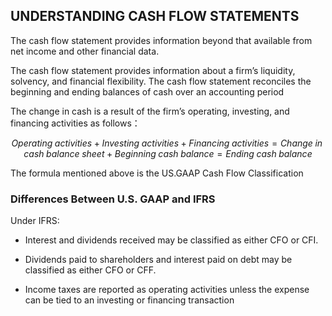 ## UNDERSTANDING CASH FLOW STATEMENTS

The cash flow statement provides information beyond that available from net income and other financial data. 

The cash flow statement provides information about a firm’s liquidity, solvency, and financial flexibility. The cash flow statement reconciles the beginning and ending balances of cash over an accounting period 

The change in cash is a result of the firm’s operating, investing, and financing activities as follows：

$$
Operating \; activities + Investing \; activities + Financing \; activities = Change \; in \; cash \; balance \; sheet + Beginning \; cash \; balance = Ending \; cash \; balance  
$$

The formula mentioned above is the US.GAAP Cash Flow Classification 

### Differences Between U.S. GAAP and IFRS  

Under IFRS:

- Interest and dividends received may be classified as either CFO or CFI. 

- Dividends paid to shareholders and interest paid on debt may be classified as either CFO or CFF. 

- Income taxes are reported as operating activities unless the expense can be tied to an investing or financing transaction